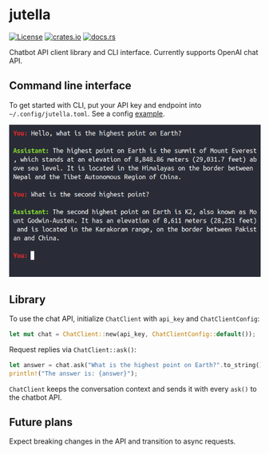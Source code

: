 # jutella

[![License](https://img.shields.io/badge/License-MIT-blue.svg)](https://github.com/dmitry-markin/jutella/blob/master/LICENSE) [![crates.io](https://img.shields.io/crates/v/jutella.svg)](https://crates.io/crates/jutella) [![docs.rs](https://img.shields.io/docsrs/jutella.svg)](https://docs.rs/jutella/latest/jutella/)

Chatbot API client library and CLI interface. Currently supports OpenAI chat API.


## Command line interface

To get started with CLI, put your API key and endpoint into `~/.config/jutella.toml`. See a config [example](https://github.com/dmitry-markin/jutella/blob/master/config/jutella.toml).

![Screenshot](doc/screenshot.png)


## Library

To use the chat API, initialize `ChatClient` with `api_key` and `ChatClientConfig`:

```rust
let mut chat = ChatClient::new(api_key, ChatClientConfig::default());
```

Request replies via `ChatClient::ask()`:

```rust
let answer = chat.ask("What is the highest point on Earth?".to_string())?;
println!("The answer is: {answer}");
```

`ChatClient` keeps the conversation context and sends it with every `ask()` to the chatbot API.


## Future plans

Expect breaking changes in the API and transition to async requests.
